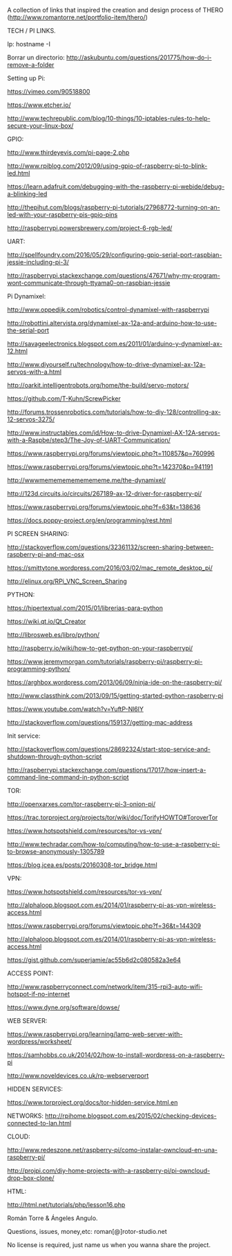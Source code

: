 A collection of links that inspired the creation and design process of THERO (http://www.romantorre.net/portfolio-item/thero/)


TECH / PI LINKS.

Ip: hostname -I

Borrar un directorio: http://askubuntu.com/questions/201775/how-do-i-remove-a-folder


Setting up Pi:

https://vimeo.com/90518800

https://www.etcher.io/

http://www.techrepublic.com/blog/10-things/10-iptables-rules-to-help-secure-your-linux-box/

GPIO:

http://www.thirdeyevis.com/pi-page-2.php

http://www.rpiblog.com/2012/09/using-gpio-of-raspberry-pi-to-blink-led.html

https://learn.adafruit.com/debugging-with-the-raspberry-pi-webide/debug-a-blinking-led

http://thepihut.com/blogs/raspberry-pi-tutorials/27968772-turning-on-an-led-with-your-raspberry-pis-gpio-pins

http://raspberrypi.powersbrewery.com/project-6-rgb-led/

UART:

http://spellfoundry.com/2016/05/29/configuring-gpio-serial-port-raspbian-jessie-including-pi-3/

http://raspberrypi.stackexchange.com/questions/47671/why-my-program-wont-communicate-through-ttyama0-on-raspbian-jessie

Pi Dynamixel:

http://www.oppedijk.com/robotics/control-dynamixel-with-raspberrypi

http://robottini.altervista.org/dynamixel-ax-12a-and-arduino-how-to-use-the-serial-port

http://savageelectronics.blogspot.com.es/2011/01/arduino-y-dynamixel-ax-12.html

http://www.diyourself.ru/technology/how-to-drive-dynamixel-ax-12a-servos-with-a.html

http://oarkit.intelligentrobots.org/home/the-build/servo-motors/

https://github.com/T-Kuhn/ScrewPicker

http://forums.trossenrobotics.com/tutorials/how-to-diy-128/controlling-ax-12-servos-3275/

http://www.instructables.com/id/How-to-drive-Dynamixel-AX-12A-servos-with-a-Raspbe/step3/The-Joy-of-UART-Communication/

https://www.raspberrypi.org/forums/viewtopic.php?t=110857&p=760996

https://www.raspberrypi.org/forums/viewtopic.php?t=142370&p=941191

http://wwwmemememememememe.me/the-dynamixel/

http://123d.circuits.io/circuits/267189-ax-12-driver-for-raspberry-pi/

https://www.raspberrypi.org/forums/viewtopic.php?f=63&t=138636

https://docs.poppy-project.org/en/programming/rest.html


PI SCREEN SHARING:

http://stackoverflow.com/questions/32361132/screen-sharing-between-raspberry-pi-and-mac-osx

https://smittytone.wordpress.com/2016/03/02/mac_remote_desktop_pi/

http://elinux.org/RPi_VNC_Screen_Sharing

PYTHON:

https://hipertextual.com/2015/01/librerias-para-python

https://wiki.qt.io/Qt_Creator

http://librosweb.es/libro/python/

http://raspberry.io/wiki/how-to-get-python-on-your-raspberrypi/

https://www.jeremymorgan.com/tutorials/raspberry-pi/raspberry-pi-programming-python/

https://arghbox.wordpress.com/2013/06/09/ninja-ide-on-the-raspberry-pi/

http://www.classthink.com/2013/09/15/getting-started-python-raspberry-pi

https://www.youtube.com/watch?v=YuftP-Nl6lY

http://stackoverflow.com/questions/159137/getting-mac-address

Init service:

http://stackoverflow.com/questions/28692324/start-stop-service-and-shutdown-through-python-script

http://raspberrypi.stackexchange.com/questions/17017/how-insert-a-command-line-command-in-python-script


TOR:

http://openxarxes.com/tor-raspberry-pi-3-onion-pi/

https://trac.torproject.org/projects/tor/wiki/doc/TorifyHOWTO#ToroverTor

https://www.hotspotshield.com/resources/tor-vs-vpn/

http://www.techradar.com/how-to/computing/how-to-use-a-raspberry-pi-to-browse-anonymously-1305789

https://blog.jcea.es/posts/20160308-tor_bridge.html

VPN:

https://www.hotspotshield.com/resources/tor-vs-vpn/

http://alphaloop.blogspot.com.es/2014/01/raspberry-pi-as-vpn-wireless-access.html

https://www.raspberrypi.org/forums/viewtopic.php?f=36&t=144309

http://alphaloop.blogspot.com.es/2014/01/raspberry-pi-as-vpn-wireless-access.html

https://gist.github.com/superjamie/ac55b6d2c080582a3e64    

ACCESS POINT:

http://www.raspberryconnect.com/network/item/315-rpi3-auto-wifi-hotspot-if-no-internet

https://www.dyne.org/software/dowse/

WEB SERVER:

https://www.raspberrypi.org/learning/lamp-web-server-with-wordpress/worksheet/

https://samhobbs.co.uk/2014/02/how-to-install-wordpress-on-a-raspberry-pi

http://www.noveldevices.co.uk/rp-webserverport

HIDDEN SERVICES:

https://www.torproject.org/docs/tor-hidden-service.html.en

NETWORKS:
http://rpihome.blogspot.com.es/2015/02/checking-devices-connected-to-lan.html


CLOUD:

http://www.redeszone.net/raspberry-pi/como-instalar-owncloud-en-una-raspberry-pi/ 

http://projpi.com/diy-home-projects-with-a-raspberry-pi/pi-owncloud-drop-box-clone/

HTML:

http://html.net/tutorials/php/lesson16.php



Román Torre & Ángeles Angulo.

Questions, issues, money,etc: roman[@]rotor-studio.net

No license is required, just name us when you wanna share the project.



